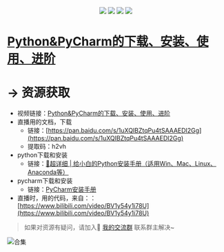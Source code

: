 <div align="center">
    <a href="https://github.com/zhaofeng092/python_auto_office"> <img src="https://badgen.net/badge/Github/%E7%A8%8B%E5%BA%8F%E5%91%98?icon=github&color=red"></a>
    <a href="https://mp.weixin.qq.com/s/xkZSp3606rTPN_JbLT3hSQ"> <img src="https://badgen.net/badge/follow/%E5%85%AC%E4%BC%97%E5%8F%B7?icon=rss&color=green"></a>
    <a href="https://space.bilibili.com/259649365"> <img src="https://badgen.net/badge/pick/B%E7%AB%99?icon=dependabot&color=blue"></a>
    <a href="https://mp.weixin.qq.com/s/wx-JkgOUoJhb-7ZESxl93w"> <img src="https://badgen.net/badge/join/%E4%BA%A4%E6%B5%81%E7%BE%A4?icon=atom&color=yellow"></a>
</div>

# [Python&PyCharm的下载、安装、使用、进阶](https://www.bilibili.com/video/BV1sy4y1q7zH)



# → 资源获取

- 视频链接：[Python&PyCharm的下载、安装、使用、进阶](https://www.bilibili.com/video/BV1sy4y1q7zH)
- 直播用的文档，下载
  - 链接：[https://pan.baidu.com/s/1uXQIBZtqPu4tSAAAEDI2Gg](https://pan.baidu.com/s/1uXQIBZtqPu4tSAAAEDI2Gg)
  - 提取码：h2vh
- python下载和安装
  - 链接：[💪超详细 | 给小白的Python安装手册（适用Win、Mac、Linux、Anaconda等）](http://mp.weixin.qq.com/s?__biz=MzI2Nzg5MjgyNg==&mid=2247486021&idx=1&sn=d6d9e05abe0e4e29506558b550af34c9&chksm=eaf6ab70dd8122662c1978e843cfde4674611b0d7634616541b013a2db2b323167d55ba5858d&scene=21#wechat_redirect)
- pycharm下载和安装
  - 链接：[PyCharm安装手册](http://mp.weixin.qq.com/s?__biz=MzI2Nzg5MjgyNg==&mid=2247483714&idx=2&sn=743331849f7b49faff5be2d03a38d1ec&chksm=eaf6a077dd8129613f9a540ef0d3142cd938eb4db1e17d3c21749a4e319d1183c3162c6b05e9&scene=21#wechat_redirect)
- 直播时，用的代码，来自：：[https://www.bilibili.com/video/BV1y54y1i78U](https://www.bilibili.com/video/BV1y54y1i78U)



> 如果对资源有疑问，请加入🚸 [我的交流群](https://mp.weixin.qq.com/s/wx-JkgOUoJhb-7ZESxl93w) 联系群主解决~
>



![合集](https://img-blog.csdnimg.cn/20210303170458567.jpg?x-oss-process=image/watermark,type_ZmFuZ3poZW5naGVpdGk,shadow_10,text_aHR0cHM6Ly9ibG9nLmNzZG4ubmV0L3dlaXhpbl80MjMyMTUxNw==,size_16,color_FFFFFF,t_70#pic_center)